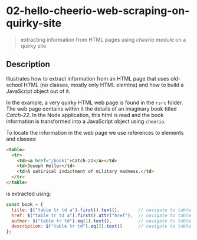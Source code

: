 # 02-hello-cheerio-web-scraping-on-quirky-site
> extracting information from HTML pages using *cheerio* module on a quirky site

## Description
Illustrates how to extract information from an HTML page that uses old-school HTML (no classes, mostly only HTML elemtns) and how to build a JavaScript object out of it. 

In the example, a very quirky HTML web page is found in the `rsrc` folder. The web page contains within it the details of an imaginary book titled *Catch-22*. In the Node application, this html is read and the book information is transformed into a JavaScript object using `cheerio`.

To locate the information in the web page we use references to elements and classes:
```html
<table>
  <tr>
    <td><a href="/book1">Catch-22</a></td>
    <td>Joseph Heller</td>
    <td>A satirical indictment of military madness.</td>
  </tr>
</table>
```

is extracted using:
```JavaScript
const book = {
  title: $("table tr td a").first().text(),       // navigate to table >> tr >> td >> a, get first elem contents 
  href: $("table tr td a").first().attr("href"),  // navigate to table >> tr >> td >> a, get first attr value for href property
  author: $("table tr td").eq(1).text(),          // navigate to table >> tr >> td, get second elem contents
  description: $("table tr td").eq(2).text()      // navigate to table >> tr >> td, get third elem contents
};
```